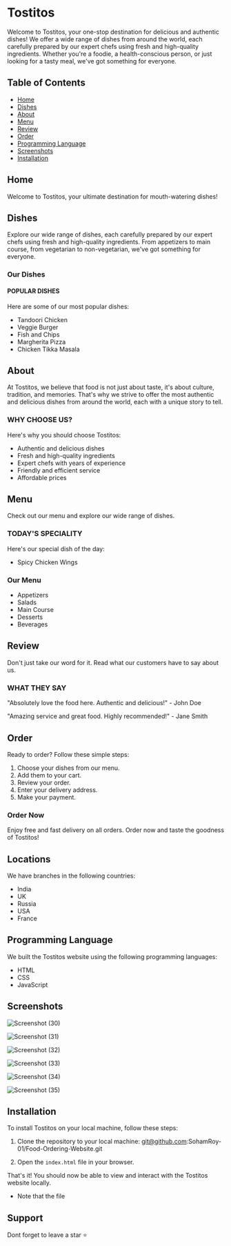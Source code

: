 # Tostitos

Welcome to Tostitos, your one-stop destination for delicious and authentic dishes! We offer a wide range of dishes from around the world, each carefully prepared by our expert chefs using fresh and high-quality ingredients. Whether you're a foodie, a health-conscious person, or just looking for a tasty meal, we've got something for everyone.

## Table of Contents

- [Home](#home)
- [Dishes](#dishes)
- [About](#about)
- [Menu](#menu)
- [Review](#review)
- [Order](#order)
- [Programming Language](#programming-language)
- [Screenshots](#screenshots)
- [Installation](#installation)

## Home

Welcome to Tostitos, your ultimate destination for mouth-watering dishes!

## Dishes

Explore our wide range of dishes, each carefully prepared by our expert chefs using fresh and high-quality ingredients. From appetizers to main course, from vegetarian to non-vegetarian, we've got something for everyone.

### Our Dishes

#### POPULAR DISHES

Here are some of our most popular dishes:

- Tandoori Chicken
- Veggie Burger
- Fish and Chips
- Margherita Pizza
- Chicken Tikka Masala

## About

At Tostitos, we believe that food is not just about taste, it's about culture, tradition, and memories. That's why we strive to offer the most authentic and delicious dishes from around the world, each with a unique story to tell.

### WHY CHOOSE US?

Here's why you should choose Tostitos:

- Authentic and delicious dishes
- Fresh and high-quality ingredients
- Expert chefs with years of experience
- Friendly and efficient service
- Affordable prices

## Menu

Check out our menu and explore our wide range of dishes.

### TODAY'S SPECIALITY

Here's our special dish of the day:

- Spicy Chicken Wings

### Our Menu

- Appetizers
- Salads
- Main Course
- Desserts
- Beverages

## Review

Don't just take our word for it. Read what our customers have to say about us.

### WHAT THEY SAY

"Absolutely love the food here. Authentic and delicious!" - John Doe

"Amazing service and great food. Highly recommended!" - Jane Smith

## Order

Ready to order? Follow these simple steps:

1. Choose your dishes from our menu.
2. Add them to your cart.
3. Review your order.
4. Enter your delivery address.
5. Make your payment.

### Order Now

Enjoy free and fast delivery on all orders. Order now and taste the goodness of Tostitos!

## Locations

We have branches in the following countries:

- India
- UK
- Russia
- USA
- France

## Programming Language

We built the Tostitos website using the following programming languages:

- HTML
- CSS
- JavaScript

## Screenshots

![Screenshot (30)](https://user-images.githubusercontent.com/104237973/221420015-5b97312e-2edb-4305-baf2-c838bf081c5a.png)

![Screenshot (31)](https://user-images.githubusercontent.com/104237973/221420027-d07f4c17-1f5b-4a5c-9e36-7299af451f6a.png)

![Screenshot (32)](https://user-images.githubusercontent.com/104237973/221420030-a25caa54-0aa8-4343-9061-b89ad4dca3d5.png)

![Screenshot (33)](https://user-images.githubusercontent.com/104237973/221420036-77f820d8-bf39-41ee-be09-1fc061b2ff91.png)

![Screenshot (34)](https://user-images.githubusercontent.com/104237973/221420041-20c9e7c6-7d81-4ad7-a710-d8d9cac475f1.png)

![Screenshot (35)](https://user-images.githubusercontent.com/104237973/221420044-8a60dbea-9235-40cc-bb3e-5ece93927586.png)

## Installation

To install Tostitos on your local machine, follow these steps:

1. Clone the repository to your local machine: git@github.com:SohamRoy-01/Food-Ordering-Website.git

2. Open the `index.html` file in your browser.

That's it! You should now be able to view and interact with the Tostitos website locally.

* Note that the file

## Support

Dont forget to leave a star ⭐️

